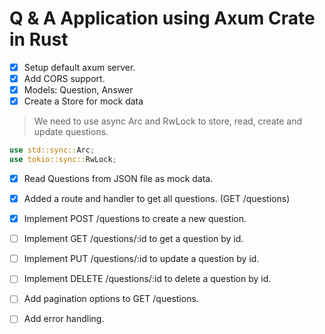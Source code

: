 # Q & A Application using Axum Crate in Rust

-[x] Setup default axum server.
-[x] Add CORS support.
-[x] Models: Question, Answer
-[x] Create a Store for mock data

>We need to use async Arc and RwLock to store, read, create and update questions.
```rust
use std::sync::Arc;
use tokio::sync::RwLock;
```

-[x] Read Questions from JSON file as mock data.
-[x] Added a route and handler to get all questions. (GET /questions)
-[x] Implement POST /questions to create a new question.
-[ ] Implement GET /questions/:id to get a question by id.
-[ ] Implement PUT /questions/:id to update a question by id.
-[ ] Implement DELETE /questions/:id to delete a question by id.
-[ ] Add pagination options to GET /questions.
-[ ] Add error handling. 

